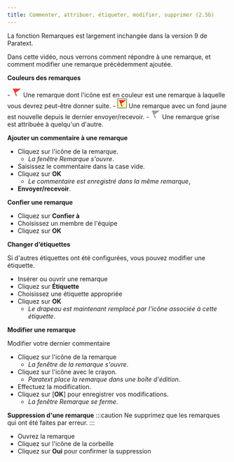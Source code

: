 ```yaml
---
title: Commenter, attribuer, étiqueter, modifier, supprimer (2.5b)
---
```

La fonction Remarques est largement inchangée dans la version 9 de Paratext.

Dans cette vidéo, nous verrons comment répondre à une remarque, et comment modifier une remarque précédemment ajoutée.

**Couleurs des remarques**

- ![](../media/af2265719adde77e6c37fe29d53837a0.png) 
Une remarque dont l'icône est en couleur est une remarque à laquelle vous devrez peut-être donner suite.
- ![](../media/d75a709de0625acdd2d5606b881713c7.jpeg)  Une remarque avec un fond jaune est nouvelle depuis le dernier envoyer/recevoir.
- ![](../media/52011900797d9603380805140bdf824b.png)  Une remarque grise est attribuée à quelqu'un d'autre.

**Ajouter un commentaire à une remarque**

-   Cliquez sur l'icône de la remarque.
    -  *La fenêtre Remarque s'ouvre*.
-   Saisissez le commentaire dans la case vide.
-   Cliquez sur **OK**
    -  *Le commentaire est enregistré dans la même remarque*,
-   **Envoyer/recevoir**.

**Confier une remarque**

-   Cliquez sur **Confier à**
-   Choisissez un membre de l'équipe
-   Cliquez sur **OK**

**Changer d’étiquettes**

Si d'autres étiquettes ont été configurées, vous pouvez modifier une étiquette.

-   Insérer ou ouvrir une remarque
-   Cliquez sur **Étiquette**
-   Choisissez une étiquette appropriée
-   Cliquez sur **OK**
    -  *Le drapeau est maintenant remplacé par l'icône associée à cette étiquette*.

**Modifier une remarque**

Modifier votre dernier commentaire

-   Cliquez sur l'icône de la remarque
    -  *La fenêtre de la remarque s'ouvre*.
-   Cliquez sur l'icône avec le crayon.
    -  *Paratext place la remarque dans une boîte d'édition*.
-   Effectuez la modification.
-   Cliquez sur [**OK**] pour enregistrer vos modifications.
    -  *La fenêtre Remarque se ferme*.

**Suppression d'une remarque**
:::caution
Ne supprimez que les remarques qui ont été faites par erreur.
:::
-   Ouvrez la remarque
-   Cliquez sur l'icône de la corbeille
-   Cliquez sur **Oui** pour confirmer la suppression
